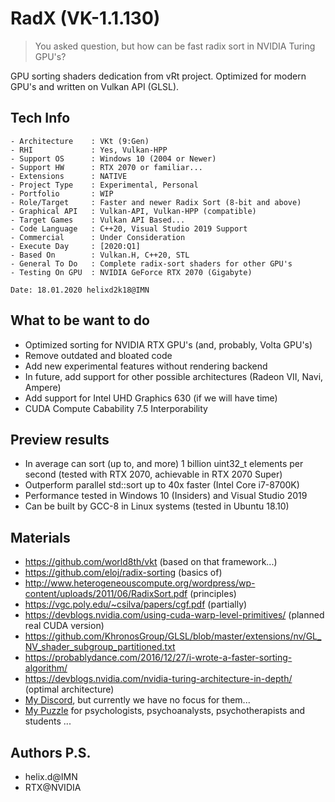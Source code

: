 # RadX (VK-1.1.130)

> You asked question, but how can be fast radix sort in NVIDIA Turing GPU's?

GPU sorting shaders dedication from vRt project. Optimized for modern GPU's and written on Vulkan API (GLSL).


## Tech Info 

```MD
- Architecture    : VKt (9:Gen)
- RHI             : Yes, Vulkan-HPP
- Support OS      : Windows 10 (2004 or Newer)
- Support HW      : RTX 2070 or familiar...
- Extensions      : NATIVE 
- Project Type    : Experimental, Personal
- Portfolio       : WIP
- Role/Target     : Faster and newer Radix Sort (8-bit and above)
- Graphical API   : Vulkan-API, Vulkan-HPP (compatible)
- Target Games    : Vulkan API Based...
- Code Language   : C++20, Visual Studio 2019 Support
- Commercial      : Under Consideration
- Execute Day     : [2020:Q1]
- Based On        : Vulkan.H, C++20, STL
- General To Do   : Complete radix-sort shaders for other GPU's
- Testing On GPU  : NVIDIA GeForce RTX 2070 (Gigabyte)

Date: 18.01.2020 helixd2k18@IMN
```


## What to be want to do

- Optimized sorting for NVIDIA RTX GPU's (and, probably, Volta GPU's)
- Remove outdated and bloated code
- Add new experimental features without rendering backend
- In future, add support for other possible architectures (Radeon VII, Navi, Ampere)
- Add support for Intel UHD Graphics 630 (if we will have time)
- CUDA Compute Cabability 7.5 Interporability


## Preview results

- In average can sort (up to, and more) 1 billion uint32_t elements per second (tested with RTX 2070, achievable in RTX 2070 Super)
- Outperform parallel std::sort up to 40x faster (Intel Core i7-8700K)
- Performance tested in Windows 10 (Insiders) and Visual Studio 2019 
- Can be built by GCC-8 in Linux systems (tested in Ubuntu 18.10)


## Materials 

- https://github.com/world8th/vkt (based on that framework...)
- https://github.com/eloj/radix-sorting (basics of)
- http://www.heterogeneouscompute.org/wordpress/wp-content/uploads/2011/06/RadixSort.pdf (principles)
- https://vgc.poly.edu/~csilva/papers/cgf.pdf (partially)
- https://devblogs.nvidia.com/using-cuda-warp-level-primitives/ (planned real CUDA version)
- https://github.com/KhronosGroup/GLSL/blob/master/extensions/nv/GL_NV_shader_subgroup_partitioned.txt
- https://probablydance.com/2016/12/27/i-wrote-a-faster-sorting-algorithm/
- https://devblogs.nvidia.com/nvidia-turing-architecture-in-depth/ (optimal architecture)
- [My Discord](https://discord.gg/NqjBJsG), but currently we have no focus for them... 
- [My Puzzle](https://vk.cc/afiR3v) for psychologists, psychoanalysts, psychotherapists and students ...


## Authors P.S.

- helix.d@IMN
- RTX@NVIDIA
